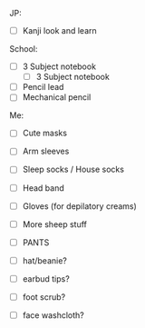 JP:
- [ ] Kanji look and learn

School:
- [ ] 3 Subject notebook
	- [ ] 3 Subject notebook
- [ ] Pencil lead
- [ ] Mechanical pencil

Me:
- [ ] Cute masks
- [ ] Arm sleeves
- [ ] Sleep socks / House socks
- [ ] Head band
- [ ] Gloves (for depilatory creams)
- [ ] More sheep stuff
- [ ] PANTS

- [ ] hat/beanie?
- [ ] earbud tips?
- [ ] foot scrub?
- [ ] face washcloth?